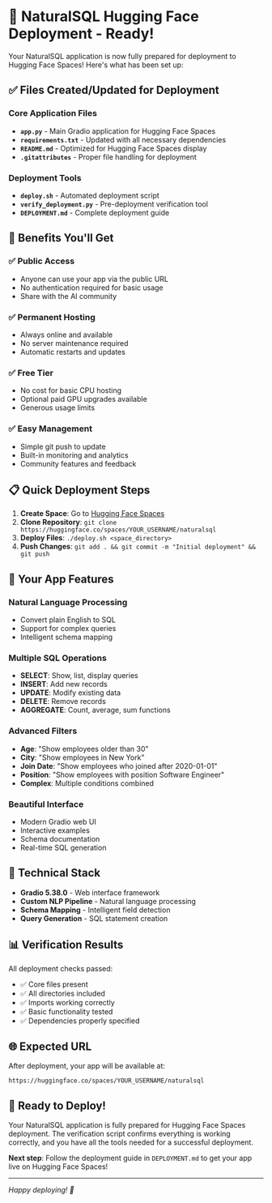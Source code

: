# 🎉 NaturalSQL Hugging Face Deployment - Ready!

Your NaturalSQL application is now fully prepared for deployment to Hugging Face Spaces! Here's what has been set up:

## ✅ Files Created/Updated for Deployment

### Core Application Files
- **`app.py`** - Main Gradio application for Hugging Face Spaces
- **`requirements.txt`** - Updated with all necessary dependencies
- **`README.md`** - Optimized for Hugging Face Spaces display
- **`.gitattributes`** - Proper file handling for deployment

### Deployment Tools
- **`deploy.sh`** - Automated deployment script
- **`verify_deployment.py`** - Pre-deployment verification tool
- **`DEPLOYMENT.md`** - Complete deployment guide

## 🚀 Benefits You'll Get

### ✅ Public Access
- Anyone can use your app via the public URL
- No authentication required for basic usage
- Share with the AI community

### ✅ Permanent Hosting
- Always online and available
- No server maintenance required
- Automatic restarts and updates

### ✅ Free Tier
- No cost for basic CPU hosting
- Optional paid GPU upgrades available
- Generous usage limits

### ✅ Easy Management
- Simple git push to update
- Built-in monitoring and analytics
- Community features and feedback

## 📋 Quick Deployment Steps

1. **Create Space**: Go to [Hugging Face Spaces](https://huggingface.co/spaces)
2. **Clone Repository**: `git clone https://huggingface.co/spaces/YOUR_USERNAME/naturalsql`
3. **Deploy Files**: `./deploy.sh <space_directory>`
4. **Push Changes**: `git add . && git commit -m "Initial deployment" && git push`

## 🎯 Your App Features

### Natural Language Processing
- Convert plain English to SQL
- Support for complex queries
- Intelligent schema mapping

### Multiple SQL Operations
- **SELECT**: Show, list, display queries
- **INSERT**: Add new records
- **UPDATE**: Modify existing data
- **DELETE**: Remove records
- **AGGREGATE**: Count, average, sum functions

### Advanced Filters
- **Age**: "Show employees older than 30"
- **City**: "Show employees in New York"
- **Join Date**: "Show employees who joined after 2020-01-01"
- **Position**: "Show employees with position Software Engineer"
- **Complex**: Multiple conditions combined

### Beautiful Interface
- Modern Gradio web UI
- Interactive examples
- Schema documentation
- Real-time SQL generation

## 🔧 Technical Stack

- **Gradio 5.38.0** - Web interface framework
- **Custom NLP Pipeline** - Natural language processing
- **Schema Mapping** - Intelligent field detection
- **Query Generation** - SQL statement creation

## 📊 Verification Results

All deployment checks passed:
- ✅ Core files present
- ✅ All directories included
- ✅ Imports working correctly
- ✅ Basic functionality tested
- ✅ Dependencies properly specified

## 🌐 Expected URL

After deployment, your app will be available at:
```
https://huggingface.co/spaces/YOUR_USERNAME/naturalsql
```

## 🎉 Ready to Deploy!

Your NaturalSQL application is fully prepared for Hugging Face Spaces deployment. The verification script confirms everything is working correctly, and you have all the tools needed for a successful deployment.

**Next step**: Follow the deployment guide in `DEPLOYMENT.md` to get your app live on Hugging Face Spaces!

---

*Happy deploying! 🚀* 